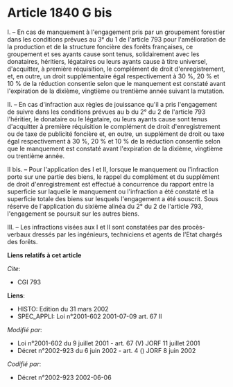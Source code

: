 # Article 1840 G bis

I. – En cas de manquement à l'engagement pris par un groupement forestier dans les conditions prévues au 3° du 1 de l'article
793 pour l'amélioration de la production et de la structure foncière des forêts françaises, ce groupement et ses ayants cause
sont tenus, solidairement avec les donataires, héritiers, légataires ou leurs ayants cause à titre universel, d'acquitter, à
première réquisition, le complément de droit d'enregistrement, et, en outre, un droit supplémentaire égal respectivement à 30
%, 20 % et 10 % de la réduction consentie selon que le manquement est constaté avant l'expiration de la dixième, vingtième ou
trentième année suivant la mutation.

II. – En cas d'infraction aux règles de jouissance qu'il a pris l'engagement de suivre dans les conditions prévues au b du 2°
du 2 de l'article 793 l'héritier, le donataire ou le légataire, ou leurs ayants cause sont tenus d'acquitter à première
réquisition le complément de droit d'enregistrement ou de taxe de publicité foncière et, en outre, un supplément de droit ou
taxe égal respectivement à 30 %, 20 % et 10 % de la réduction consentie selon que le manquement est constaté avant
l'expiration de la dixième, vingtième ou trentième année.

II bis. – Pour l'application des I et II, lorsque le manquement ou l'infraction porte sur une partie des biens, le rappel du
complément et du supplément de droit d'enregistrement est effectué à concurrence du rapport entre la superficie sur laquelle
le manquement ou l'infraction a été constaté et la superficie totale des biens sur lesquels l'engagement a été souscrit. Sous
réserve de l'application du sixième alinéa du 2° du 2 de l'article 793, l'engagement se poursuit sur les autres biens.

III. – Les infractions visées aux I et II sont constatées par des procès-verbaux dressés par les ingénieurs, techniciens et
agents de l'Etat chargés des forêts.

**Liens relatifs à cet article**

_Cite_:

  - CGI 793

**Liens**:

  - HISTO: Edition du 31 mars 2002
  - SPEC_APPLI: Loi n°2001-602 2001-07-09 art. 67 II

_Modifié par_:

  - Loi n°2001-602 du 9 juillet 2001 - art. 67 (V) JORF 11 juillet 2001
  - Décret n°2002-923 du 6 juin 2002 - art. 4 () JORF 8 juin 2002

_Codifié par_:

  - Décret n°2002-923 2002-06-06
